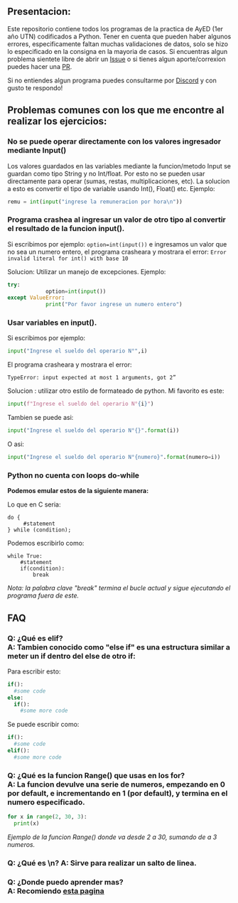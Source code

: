 ## Presentacion:

Este repositorio contiene todos los programas de la practica de AyED (1er año UTN) codificados a Python. Tener en cuenta que pueden haber algunos errores, especificamente faltan muchas validaciones de datos, solo se hizo lo especificado en la consigna en la mayoria de casos. Si encuentras algun problema sientete libre de abrir un [Issue](https://github.com/ElMoha943/AyED/issues) o si tienes algun aporte/correxion puedes hacer una [PR](https://github.com/ElMoha943/AyED/pulls).

Si no entiendes algun programa puedes consultarme por [Discord](https://discord.gg/46ME2WY) y con gusto te respondo!

## Problemas comunes con los que me encontre al realizar los ejercicios:

### No se puede operar directamente con los valores ingresador mediante Input()

Los valores guardados en las variables mediante la funcion/metodo Input se guardan como tipo String y no Int/float.
Por esto no se pueden usar directamente para operar (sumas, restas, multiplicaciones, etc).
La solucion a esto es convertir el tipo de variable usando Int(), Float() etc.
Ejemplo:
```python
remu = int(input("ingrese la remuneracion por hora\n"))
```

### Programa crashea al ingresar un valor de otro tipo al convertir el resultado de la funcion input().

Si escribimos por ejemplo: `option=int(input())` e ingresamos un valor que no sea un numero entero, el programa crasheara y mostrara el error: `Error invalid literal for int() with base 10`

Solucion: Utilizar un manejo de excepciones. Ejemplo:
```python
try:
            option=int(input())
except ValueError:
            print("Por favor ingrese un numero entero")
```

### Usar variables en input().

Si escribimos por ejemplo:
```python
input("Ingrese el sueldo del operario N°",i)
```
El programa crasheara y mostrara el error: 

`TypeError: input expected at most 1 arguments, got 2”`

Solucion : utilizar otro estilo de formateado de python.
Mi favorito es este:
```python
input(f"Ingrese el sueldo del operario N°{i}")
```
Tambien se puede asi:
```python
input("Ingrese el sueldo del operario N°{}".format(i))
```
O asi:
```python
input("Ingrese el sueldo del operario N°{numero}".format(numero=i))
```


### Python no cuenta con loops do-while

**Podemos emular estos de la siguiente manera:**

Lo que en C seria:
```
do {  
     #statement  
} while (condition);
```
Podemos escribirlo como:
```
while True:  
    #statement  
    if(condition):  
        break  
```
*Nota: la palabra clave "break" termina el bucle actual y sigue ejecutando el programa fuera de este.*
## FAQ

### Q: ¿Qué es **elif**? <br> A: Tambien conocido como "else if" es una estructura similar a meter un if dentro del else de otro if:

Para escribir esto:
```python
if():
  #some code
else:
  if():
    #some more code
```
Se puede escribir como:
```python
if():
  #some code
elif():
  #some more code
```

### Q: ¿Qué es la funcion Range() que usas en los for? <br> A: La funcion devulve una serie de numeros, empezando en 0 por default, e incrementando en 1 (por default), y termina en el numero especificado.

```python
for x in range(2, 30, 3):
  print(x)
```
*Ejemplo de la funcion Range() donde va desde 2 a 30, sumando de a 3 numeros.*

### Q: ¿Qué es \n? A: Sirve para realizar un salto de linea.

### Q: ¿Donde puedo aprender mas? <br> A: Recomiendo [esta pagina](https://www.w3schools.com/python/default.asp)
